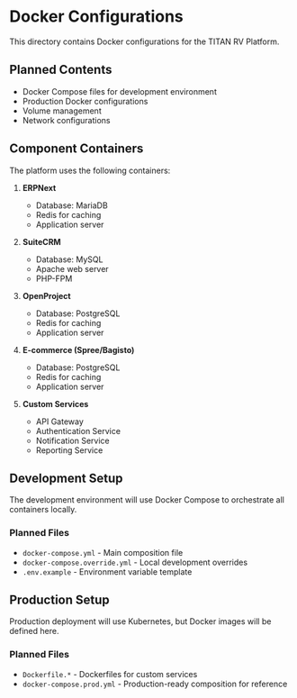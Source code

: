 # Docker Configurations

This directory contains Docker configurations for the TITAN RV Platform.

## Planned Contents

- Docker Compose files for development environment
- Production Docker configurations
- Volume management
- Network configurations

## Component Containers

The platform uses the following containers:

1. **ERPNext**
   - Database: MariaDB
   - Redis for caching
   - Application server

2. **SuiteCRM**
   - Database: MySQL
   - Apache web server
   - PHP-FPM

3. **OpenProject**
   - Database: PostgreSQL
   - Redis for caching
   - Application server

4. **E-commerce (Spree/Bagisto)**
   - Database: PostgreSQL
   - Redis for caching
   - Application server

5. **Custom Services**
   - API Gateway
   - Authentication Service
   - Notification Service
   - Reporting Service

## Development Setup

The development environment will use Docker Compose to orchestrate all containers locally.

### Planned Files

- `docker-compose.yml` - Main composition file
- `docker-compose.override.yml` - Local development overrides
- `.env.example` - Environment variable template

## Production Setup

Production deployment will use Kubernetes, but Docker images will be defined here.

### Planned Files

- `Dockerfile.*` - Dockerfiles for custom services
- `docker-compose.prod.yml` - Production-ready composition for reference
